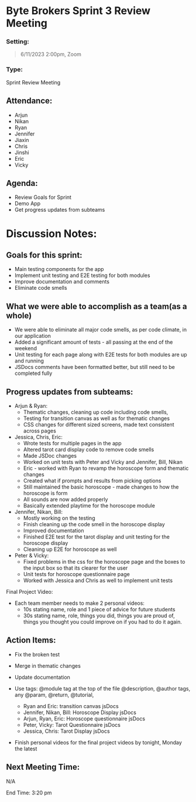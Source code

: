 # Byte Brokers Sprint 3 Review Meeting
### Setting:
> 6/11/2023 2:00pm, Zoom

### Type:
Sprint Review Meeting

## Attendance:
- Arjun
- Nikan
- Ryan
- Jennifer
- Jiaxin
- Chris
- Jinshi
- Eric
- Vicky
## Agenda:
- Review Goals for Sprint
- Demo App 
- Get progress updates from subteams
# Discussion Notes:
## Goals for this sprint:
- Main testing components for the app
- Implement unit testing and E2E testing for both modules
- Improve documentation and comments
- Eliminate code smells
## What we were able to accomplish as a team(as a whole)
- We were able to eliminate all major code smells, as per code climate, in our application
- Added a significant amount of tests - all passing at the end of the weekend
- Unit testing for each page along with E2E tests for both modules are up and running
- JSDocs comments have been formatted better, but still need to be completed fully

## Progress updates from subteams:
  - Arjun & Ryan: 
    - Thematic changes, cleaning up code including code smells, 
    - Testing for transition canvas as well as for thematic changes
    - CSS changes for different sized screens, made text consistent across pages
- Jessica, Chris, Eric: 
  - Wrote tests for multiple pages in the app
  - Altered tarot card display code to remove code smells
  - Made JSDoc changes
  - Worked on unit tests with Peter and Vicky and Jennifer, Bill, Nikan
  - Eric - worked with Ryan to revamp the horoscope form and thematic changes
  - Created what if prompts and results from picking options
  - Still maintained the basic horoscope - made changes to how the horoscope is form
  - All sounds are now added properly 
  - Basically extended playtime for the horoscope module
- Jennifer, Nikan, Bill:
  - Mostly working on the testing 
  - Finish cleaning up the code smell in the horoscope display
  - Improved documentation
  - Finished E2E test for the tarot display and unit testing for the horoscope display
  - Cleaning up E2E for horoscope as well
- Peter & Vicky: 
  - Fixed problems in the css for the horoscope page and the boxes to the input box so that its clearer for the user
  - Unit tests for horoscope questionnaire page
  - Worked with Jessica and Chris as well to implement unit tests

Final Project Video:
- Each team member needs to make 2 personal videos: 
  - 10s stating name, role and 1 piece of advice for future students
  - 30s stating name, role, things you did, things you are proud of, things you thought you could improve on if you had to do it again. 
## Action Items:
- Fix the broken test
- Merge in thematic changes
- Update documentation
- Use tags: @module tag at the top of the file
@description, @author tags, any @param, @return, @tutorial,
    - Ryan and Eric: transition canvas jsDocs
  - Jennifer, Nikan, Bill: Horoscope Display jsDocs
  - Arjun, Ryan, Eric: Horoscope questionnaire jsDocs
  - Peter, Vicky: Tarot Questionnaire jsDocs
  - Jessica, Chris: Tarot Display jsDocs

- Finish personal videos for the final project videos by tonight, Monday the latest

## Next Meeting Time:
N/A

End Time: 
3:20 pm


